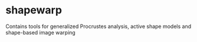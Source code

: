 shapewarp
=========

Contains tools for generalized Procrustes analysis, active shape models and shape-based image warping
